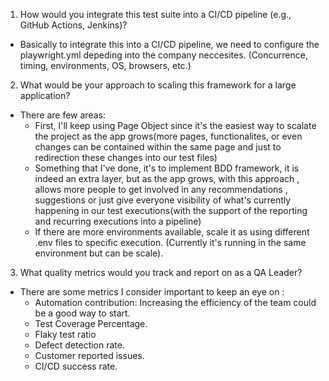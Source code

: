 1. How would you integrate this test suite into a CI/CD pipeline (e.g., GitHub Actions,
Jenkins)?
 - Basically to integrate this into a CI/CD pipeline, we need to configure the playwright.yml depeding into the company neccesites. (Concurrence, timing, environments, OS, browsers, etc.)
2. What would be your approach to scaling this framework for a large application?
- There are few areas: 
    - First, I'll keep using Page Object since it's the easiest way to scalate the project as the app grows(more pages, functionalites, or even changes can be contained within the same page and just to redirection these changes into our test files)
    - Something that I've done, it's to implement BDD framework, it is indeed an extra layer, but as the app grows, with this approach , allows more people to get involved in any recommendations , suggestions or just give everyone visibility of what's currently happening in our test executions(with the support of the reporting and recurring executions into a pipeline)
    - If there are more environments available, scale it as using different .env files to specific execution. (Currently it's running in the same environment but can be scale).
3. What quality metrics would you track and report on as a QA Leader?
- There are some metrics I consider important to keep an eye on :
    - Automation contribution: Increasing the efficiency of the team could be a good way to start.
    - Test Coverage Percentage.
    - Flaky test ratio
    - Defect detection rate.
    - Customer reported issues.
    - CI/CD success rate.
